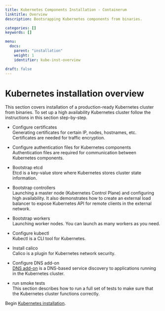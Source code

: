 ```yaml
---
title: Kubernetes Components Installation - Containerum
linktitle: Overview
description: Bootsrapping Kubernetes components from binaries.

categories: []
keywords: []

menu:
  docs:
    parent: "installation"
    weight: 1
    identifier: kube-inst-overview

draft: false
---
```


# Kubernetes installation overview

This section covers installation of a production-ready Kubernetes cluster from binaries. To set up a high availability Kubernetes cluster follow the instructions in this section step-by-step.

- Configure certificates  
Generating certificates for certain IP, nodes, hostnames, etc. Certificates are needed for traffic encryption.

- Configure authentication files for Kubernetes components  
Authentication files are required for communication between Kubernetes components.

- Bootstrap etcd  
Etcd is a key-value store where Kubernetes stores cluster state information.

- Bootstrap controllers  
Launching a master node (Kubernetes Control Plane) and configuring high availability. It also demonstrates how to create an external load balancer to expose Kubernetes API for remote clients in the external network.

- Bootstrap workers  
Launching worker nodes. You can launch as many workers as you need.

- Configure kubectl  
Kubectl is a CLI tool for Kubernetes.

- Install calico  
Calico is a plugin for Kubernetes network security.

- Configure DNS add-on  
[DNS add-on](https://kubernetes.io/docs/concepts/services-networking/dns-pod-service/) is a DNS-based service discovery to applications running in the Kubernetes cluster.

- run smoke tests  
This section describes how to run a full set of tests to make sure that the Kubernetes cluster functions correctly.

Begin [Kubernetes installation](/kubernetes/installation/1intro).
